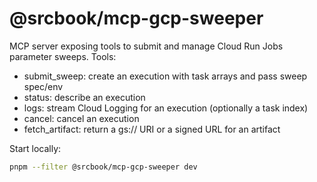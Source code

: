 # @srcbook/mcp-gcp-sweeper

MCP server exposing tools to submit and manage Cloud Run Jobs parameter sweeps. Tools:

- submit_sweep: create an execution with task arrays and pass sweep spec/env
- status: describe an execution
- logs: stream Cloud Logging for an execution (optionally a task index)
- cancel: cancel an execution
- fetch_artifact: return a gs:// URI or a signed URL for an artifact

Start locally:

```bash
pnpm --filter @srcbook/mcp-gcp-sweeper dev
```